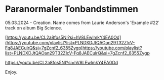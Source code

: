 #  Paranormaler Tonbandstimmen
05.03.2024 - Creation. Name comes from Laurie Anderson's 'Example #22' track on album Big Science.

[https://youtu.be/CL2a8fos5NI?si=hV8LEwlmkY4EA0Od](https://youtube.com/playlist?list=PLNDXDJtQAOan29T32ZIcV-Fq8JAECulrQ&si=7gZcnf2_6355Zygp)https://youtube.com/playlist?list=PLNDXDJtQAOan29T32ZIcV-Fq8JAECulrQ&si=7gZcnf2_6355Zygp

https://youtu.be/CL2a8fos5NI?si=hV8LEwlmkY4EA0Od

Enjoy.
